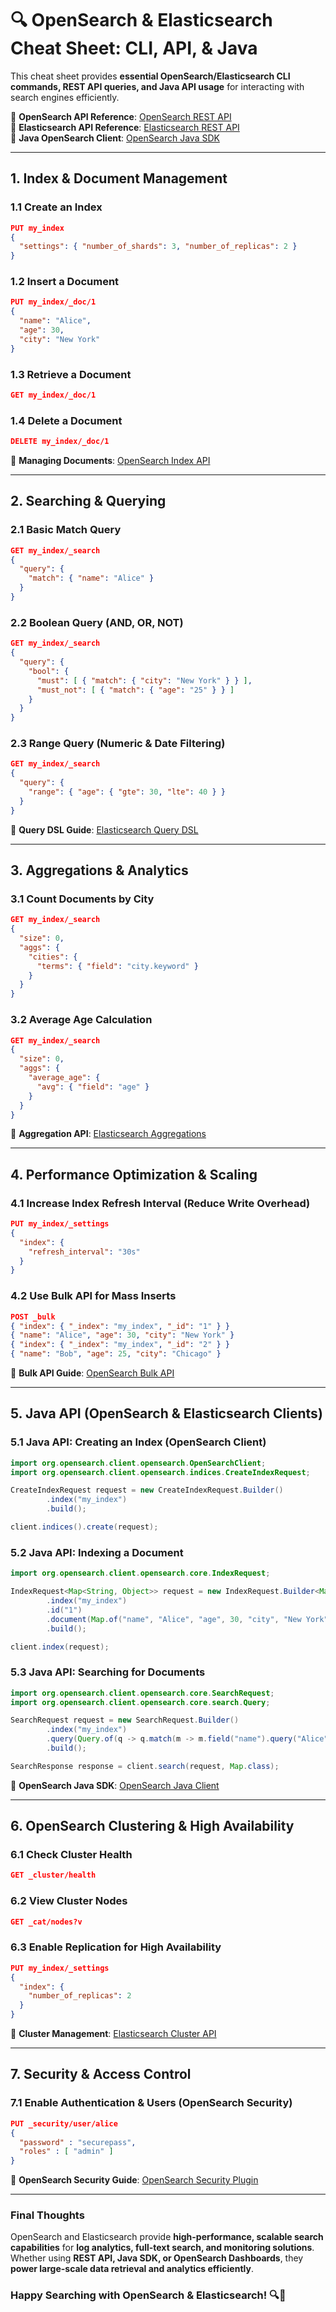 # 🔍 OpenSearch & Elasticsearch Cheat Sheet: CLI, API, & Java

This cheat sheet provides **essential OpenSearch/Elasticsearch CLI commands, REST API queries, and Java API usage** for interacting with search engines efficiently.

📌 **OpenSearch API Reference**: [OpenSearch REST API](https://opensearch.org/docs/latest/opensearch/rest-api/)  
📌 **Elasticsearch API Reference**: [Elasticsearch REST API](https://www.elastic.co/guide/en/elasticsearch/reference/current/rest-apis.html)  
📌 **Java OpenSearch Client**: [OpenSearch Java SDK](https://opensearch.org/docs/latest/clients/java/)  

---

## **1. Index & Document Management**  

### **1.1 Create an Index**
```json
PUT my_index
{
  "settings": { "number_of_shards": 3, "number_of_replicas": 2 }
}
```

### **1.2 Insert a Document**
```json
PUT my_index/_doc/1
{
  "name": "Alice",
  "age": 30,
  "city": "New York"
}
```

### **1.3 Retrieve a Document**
```json
GET my_index/_doc/1
```

### **1.4 Delete a Document**
```json
DELETE my_index/_doc/1
```

🔗 **Managing Documents**: [OpenSearch Index API](https://opensearch.org/docs/latest/opensearch/rest-api/index-apis/)  

---

## **2. Searching & Querying**  

### **2.1 Basic Match Query**
```json
GET my_index/_search
{
  "query": {
    "match": { "name": "Alice" }
  }
}
```

### **2.2 Boolean Query (AND, OR, NOT)**
```json
GET my_index/_search
{
  "query": {
    "bool": {
      "must": [ { "match": { "city": "New York" } } ],
      "must_not": [ { "match": { "age": "25" } } ]
    }
  }
}
```

### **2.3 Range Query (Numeric & Date Filtering)**
```json
GET my_index/_search
{
  "query": {
    "range": { "age": { "gte": 30, "lte": 40 } }
  }
}
```

🔗 **Query DSL Guide**: [Elasticsearch Query DSL](https://www.elastic.co/guide/en/elasticsearch/reference/current/query-dsl.html)  

---

## **3. Aggregations & Analytics**  

### **3.1 Count Documents by City**
```json
GET my_index/_search
{
  "size": 0,
  "aggs": {
    "cities": {
      "terms": { "field": "city.keyword" }
    }
  }
}
```

### **3.2 Average Age Calculation**
```json
GET my_index/_search
{
  "size": 0,
  "aggs": {
    "average_age": {
      "avg": { "field": "age" }
    }
  }
}
```

🔗 **Aggregation API**: [Elasticsearch Aggregations](https://www.elastic.co/guide/en/elasticsearch/reference/current/search-aggregations.html)  

---

## **4. Performance Optimization & Scaling**  

### **4.1 Increase Index Refresh Interval (Reduce Write Overhead)**
```json
PUT my_index/_settings
{
  "index": {
    "refresh_interval": "30s"
  }
}
```

### **4.2 Use Bulk API for Mass Inserts**
```json
POST _bulk
{ "index": { "_index": "my_index", "_id": "1" } }
{ "name": "Alice", "age": 30, "city": "New York" }
{ "index": { "_index": "my_index", "_id": "2" } }
{ "name": "Bob", "age": 25, "city": "Chicago" }
```

🔗 **Bulk API Guide**: [OpenSearch Bulk API](https://opensearch.org/docs/latest/opensearch/rest-api/document-apis/bulk/)  

---

## **5. Java API (OpenSearch & Elasticsearch Clients)**  

### **5.1 Java API: Creating an Index (OpenSearch Client)**
```java
import org.opensearch.client.opensearch.OpenSearchClient;
import org.opensearch.client.opensearch.indices.CreateIndexRequest;

CreateIndexRequest request = new CreateIndexRequest.Builder()
        .index("my_index")
        .build();

client.indices().create(request);
```

### **5.2 Java API: Indexing a Document**
```java
import org.opensearch.client.opensearch.core.IndexRequest;

IndexRequest<Map<String, Object>> request = new IndexRequest.Builder<Map<String, Object>>()
        .index("my_index")
        .id("1")
        .document(Map.of("name", "Alice", "age", 30, "city", "New York"))
        .build();

client.index(request);
```

### **5.3 Java API: Searching for Documents**
```java
import org.opensearch.client.opensearch.core.SearchRequest;
import org.opensearch.client.opensearch.core.search.Query;

SearchRequest request = new SearchRequest.Builder()
        .index("my_index")
        .query(Query.of(q -> q.match(m -> m.field("name").query("Alice"))))
        .build();

SearchResponse response = client.search(request, Map.class);
```

🔗 **OpenSearch Java SDK**: [OpenSearch Java Client](https://opensearch.org/docs/latest/clients/java/)  

---

## **6. OpenSearch Clustering & High Availability**  

### **6.1 Check Cluster Health**
```json
GET _cluster/health
```

### **6.2 View Cluster Nodes**
```json
GET _cat/nodes?v
```

### **6.3 Enable Replication for High Availability**
```json
PUT my_index/_settings
{
  "index": {
    "number_of_replicas": 2
  }
}
```

🔗 **Cluster Management**: [Elasticsearch Cluster API](https://www.elastic.co/guide/en/elasticsearch/reference/current/cluster.html)  

---

## **7. Security & Access Control**  

### **7.1 Enable Authentication & Users (OpenSearch Security)**
```json
PUT _security/user/alice
{
  "password" : "securepass",
  "roles" : [ "admin" ]
}
```

🔗 **OpenSearch Security Guide**: [OpenSearch Security Plugin](https://opensearch.org/docs/latest/security-plugin/)  

---

### **Final Thoughts**  
OpenSearch and Elasticsearch provide **high-performance, scalable search capabilities** for **log analytics, full-text search, and monitoring solutions**. Whether using **REST API, Java SDK, or OpenSearch Dashboards**, they **power large-scale data retrieval and analytics efficiently**.

### **Happy Searching with OpenSearch & Elasticsearch! 🔍🚀**  
